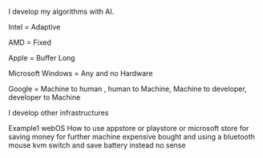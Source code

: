 I develop my algorithms with AI.

Intel = Adaptive

AMD = Fixed

Apple = Buffer Long 

Microsoft Windows = Any and no Hardware

Google = Machine to human , human to Machine, Machine to developer, developer to Machine

I develop other infrastructures

Example1 webOS 
How to use appstore or playstore or microsoft store for saving money for further machine expensive bought and using a bluetooth mouse kvm switch and save battery instead no sense 

